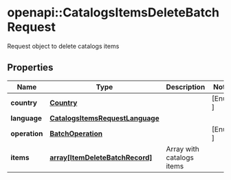 # openapi::CatalogsItemsDeleteBatchRequest

Request object to delete catalogs items

## Properties
Name | Type | Description | Notes
------------ | ------------- | ------------- | -------------
**country** | [**Country**](Country.md) |  | [Enum: ] 
**language** | [**CatalogsItemsRequestLanguage**](CatalogsItemsRequest_language.md) |  | 
**operation** | [**BatchOperation**](BatchOperation.md) |  | [Enum: ] 
**items** | [**array[ItemDeleteBatchRecord]**](ItemDeleteBatchRecord.md) | Array with catalogs items | 


